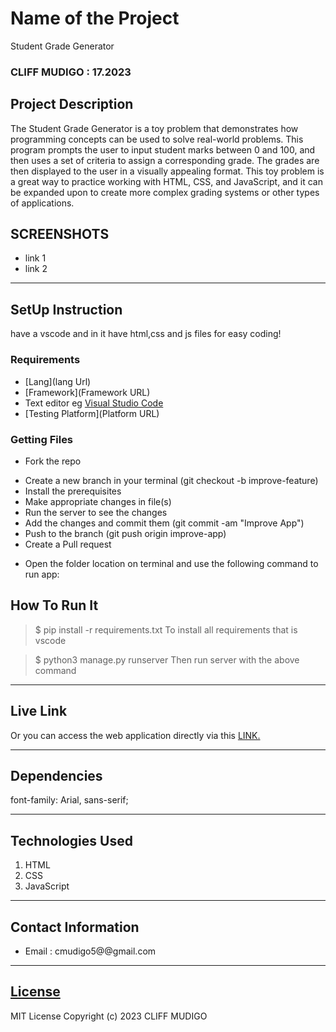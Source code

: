 # Name of the Project
Student Grade Generator
### CLIFF MUDIGO : 17.2023
## Project Description
The Student Grade Generator is a toy problem that demonstrates how programming concepts can be used to solve real-world problems. This program prompts the user to input student marks between 0 and 100, and then uses a set of criteria to assign a corresponding grade. The grades are then displayed to the user in a visually appealing format. This toy problem is a great way to practice working with HTML, CSS, and JavaScript, and it can be expanded upon to create more complex grading systems or other types of applications.

## SCREENSHOTS
- link 1
- link 2


********
## SetUp Instruction
have a vscode and in it have html,css and js files for easy coding!
### Requirements
* [Lang](lang Url)
* [Framework](Framework URL)
* Text editor eg [Visual Studio Code](https://code.visualstudio.com/download)
* [Testing Platform](Platform URL)


### Getting Files
* Fork the repo
- Create a new branch in your terminal (git checkout -b improve-feature)
- Install the prerequisites
- Make appropriate changes in file(s)
- Run the server to see the changes
- Add the changes and commit them (git commit -am "Improve App")
- Push to the branch (git push origin improve-app)
- Create a Pull request
* Open the folder location on terminal and use the following command to run app:

## How To Run It
>  $ pip install -r requirements.txt
To install all requirements that is vscode

> $ python3 manage.py runserver
Then run server with the above command
*****
## Live Link
Or you can access the web application directly via this [LINK.](https://symphonious-palmier-600199.netlify.app)
*****
## Dependencies
 font-family: Arial, sans-serif;
*****
## Technologies Used
1. HTML
4. CSS
5. JavaScript
*****
## Contact Information
* Email : cmudigo5@@gmail.com
*****
## [License](LICENSE)
MIT License
Copyright (c) 2023 CLIFF MUDIGO